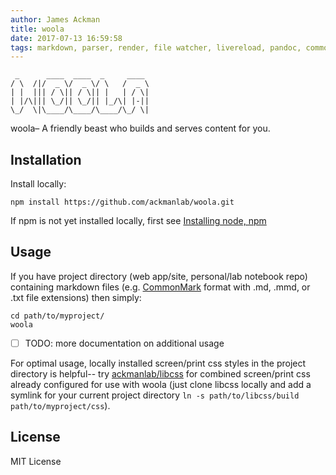 ```yaml
---
author: James Ackman  
title: woola  
date: 2017-07-13 16:59:58  
tags: markdown, parser, render, file watcher, livereload, pandoc, commonmark, html, pdf, latex, citeproc, word, manuscript, lab notebook, citation, bibliography  
---
```


     _      ____  ____  _     ____ 
    / \  /|/  _ \/  _ \/ \   /  _ \
    | |  ||| / \|| / \|| |   | / \|
    | |/\||| \_/|| \_/|| |_/\| |-||
    \_/  \|\____/\____/\____/\_/ \|
                               

woola– A friendly beast who builds and serves content for you.

## Installation

Install locally:  

    npm install https://github.com/ackmanlab/woola.git

If npm is not yet installed locally, first see [Installing node, npm](https://docs.npmjs.com/getting-started/installing-node)

## Usage

If you have project directory (web app/site, personal/lab notebook repo) containing markdown files (e.g. [CommonMark](http://commonmark.org/) format with .md, .mmd, or .txt file extensions) then simply:  

    cd path/to/myproject/
    woola


* [ ] TODO: more documentation on additional usage

<!-- 
### Note

If no local css is found in the current project directory the app will currently try to automatically access a commonly used bootstrap 3 css from maxcdn. For best usage, a combination of screen and print (pdf) styles is good. 

 -->
For optimal usage, locally installed screen/print css styles in the project directory is helpful-- try [ackmanlab/libcss](https://github.com/ackmanlab/libcss) for combined screen/print css already configured for use with woola (just clone libcss locally and add a symlink for your current project directory `ln -s path/to/libcss/build path/to/myproject/css`).

## License

MIT License
